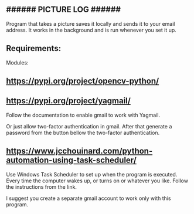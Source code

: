 **###### PICTURE LOG ######**
--

Program that takes a picture saves it locally and sends it to your email address.
It works in the background and is run whenever you set it up.

Requirements: 
--
Modules:

https://pypi.org/project/opencv-python/
--
https://pypi.org/project/yagmail/
--
Follow the documentation to enable gmail to work with Yagmail.

Or just allow two-factor authentication in gmail. After that generate a password from the button bellow the two-factor authentication.

https://www.jcchouinard.com/python-automation-using-task-scheduler/
--
Use Windows Task Scheduler to set up when the program is executed.
Every time the computer wakes up, or turns on or whatever you like.
Follow the instructions from the link.

I suggest you create a separate gmail account to work only with this program.
